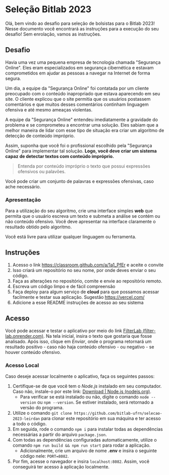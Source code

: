 # Seleção Bitlab 2023

Olá, bem vindo ao desafio para seleção de bolsistas para o Bitlab 2023! Nesse documento você encontrará as instruções para a execução do seu desafio! Sem enrolação, vamos as instruções.

## Desafio

Havia uma vez uma pequena empresa de tecnologia chamada "Segurança Online". Eles eram especializados em segurança cibernética e estavam comprometidos em ajudar as pessoas a navegar na Internet de forma segura.

Um dia, a equipe da "Segurança Online" foi contatada por um cliente preocupado com o conteúdo inapropriado que estava aparecendo em seu site. O cliente explicou que o site permitia que os usuários postassem comentários e que muitos desses comentários continham linguagem ofensiva e até mesmo ameaças violentas.

A equipe da "Segurança Online" entendeu imediatamente a gravidade do problema e se comprometeu a encontrar uma solução. Eles sabiam que a melhor maneira de lidar com esse tipo de situação era criar um algoritmo de detecção de conteúdo impróprio.

Assim, suponha que você foi o profissional escolhido pela "Segurança Online" para implementar tal solução. **Logo, você deve criar um sistema capaz de detectar textos com conteúdo impróprio.**

> Entenda por conteúdo impróprio o texto que possui expressões ofensivos ou palavões.

Você pode criar um conjunto de palavras e expressões ofensivas, caso ache necessário.

### Apresentação

Para a utilização do seu algoritmo, crie uma interface simples **web** que permita que o usuário escreva um texto e submeta a análise se contém ou não conteúdo ofensivo. Você deve apresentar na interface claramente o resultado obtido pelo algoritmo.

Você está livre para utilizar qualquer linguagem ou ferramenta.

## Instruções

1. Acesso o link https://classroom.github.com/a/1a1_PfEr e aceite o convite
1. Isso criará um repositório no seu nome, por onde deves enviar o seu código.
1. Faça as alterações no repositório, comite e envie ao repositório remoto.
1. Escreva um código limpo e de fácil compreensão
1. Faça deploy para algum serviço de **cloud** para que possamos acessar facilmente e testar sua aplicação. Sugestão https://vercel.com/
1. Adicione a esse README instruções de acesso ao seu sistema

## Acesso

Você pode acessar e testar o aplicativo por meio do link [FilterLab (filter-lab.onrender.com)](https://filter-lab.onrender.com/). Na tela inicial, insira o texto que gostaria que fosse analisado. Após isso, clique em _Enviar_, onde o programa retornará um resultado positivo - caso não haja conteúdo ofensivo - ou negativo - se houver conteúdo ofensivo.

### Acesso Local

Caso deseje acessar localmente o aplicativo, faça os seguintes passos:

1. Certifique-se de que você tem o _Node.js_ instalado em seu computador. Caso não, instale-o por este link: [Download | Node.js (nodejs.org)](https://nodejs.org/en/download).
    - Para verificar se está instalado ou não, digite o comando `node --version` ou `npm --version`. Se estiver instalado, será retornado a versão do programa.
2. Utilize o comando `git clone https://github.com/bitlab-ufrn/selecao-2023-leirdan` para clonar este repositório em sua máquina e ter acesso a todo o código.
3. Em seguida, rode o comando `npm i` para instalar todas as dependências necessárias a partir do arquivo `package.json`.
4. Com todas as dependências configuradas automaticamente, utilize o comando `npm run build && npm run start` para rodar a aplicação.
    - Adicionalmente, crie um arquivo de nome **.env** e insira o seguinte código nele: `PORT=8082`.
5. Por fim, acesse o navegador e insira `localhost:8082`. Assim, você conseguirá ter acesso à aplicação localmente.
